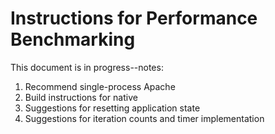 # Instructions for Performance Benchmarking

This document is in progress--notes:

1. Recommend single-process Apache
2. Build instructions for native
3. Suggestions for resetting application state
4. Suggestions for iteration counts and timer implementation
